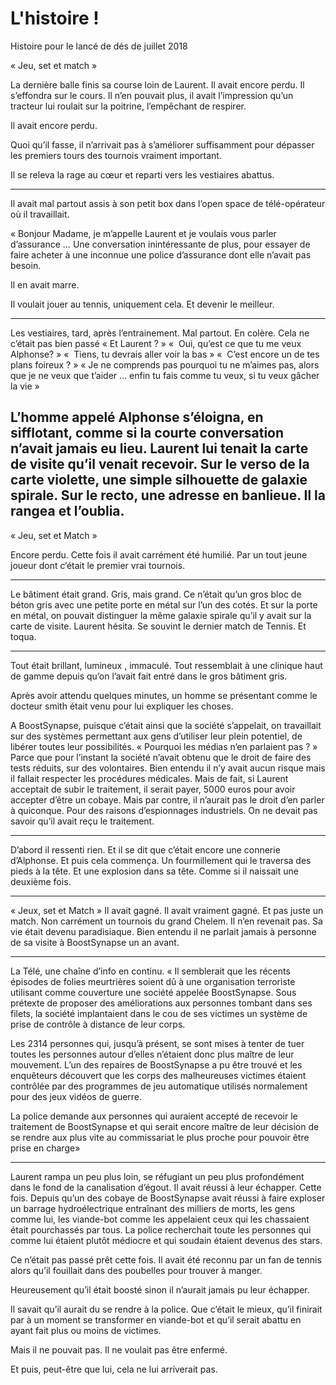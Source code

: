 # L'histoire !
Histoire pour le lancé de dés de juillet 2018


« Jeu, set et match »

La dernière balle finis sa course loin de Laurent. Il avait encore perdu. Il s’effondra sur le cours. Il n’en pouvait plus, il avait l’impression qu’un tracteur lui roulait sur la poitrine, l’empêchant de respirer.

Il avait encore perdu.

Quoi qu’il fasse, il n’arrivait pas à s’améliorer suffisamment pour dépasser les premiers tours des tournois vraiment important.

Il se releva la rage au cœur et reparti vers les vestiaires abattus.

----

Il avait mal partout assis à son petit box dans l’open space de télé-opérateur où il travaillait.

« Bonjour Madame, je m’appelle Laurent et je voulais vous parler d’assurance …
Une conversation inintéressante de plus, pour essayer de faire acheter à une inconnue une police d’assurance dont elle n’avait pas besoin.

Il en avait marre.

Il voulait jouer au tennis, uniquement cela. Et devenir le meilleur.

----

Les vestiaires, tard, après l’entrainement. Mal partout. En colère. Cela ne c’était pas bien passé
« Et Laurent ? »
«  Oui, qu’est ce que tu me veux Alphonse? »
«  Tiens, tu devrais aller voir la bas »
«  C’est encore un de tes plans foireux ? »
« Je ne comprends pas pourquoi tu ne m’aimes pas, alors que je ne veux que t’aider … enfin tu fais comme tu veux, si tu veux gâcher la vie »

L’homme appelé Alphonse s’éloigna, en sifflotant, comme si la courte conversation n’avait jamais eu lieu.
Laurent lui tenait la carte de visite qu’il venait recevoir. Sur le verso de la carte violette, une simple silhouette de galaxie spirale. Sur le recto, une adresse en banlieue. Il la rangea et l’oublia.
----
« Jeu, set et Match »

Encore perdu.
Cette fois il avait carrément été humilié. Par un tout jeune joueur dont c’était le premier vrai tournois.

----

Le bâtiment était grand. Gris, mais grand. Ce n’était qu’un gros bloc de béton gris avec une petite porte en métal sur l’un des cotés. Et sur la porte en métal, on pouvait distinguer la même galaxie spirale qu’il y avait sur la carte de visite. Laurent hésita. Se souvint le dernier match de Tennis. Et toqua.

----

Tout était brillant, lumineux , immaculé. Tout ressemblait à une clinique haut de gamme depuis qu’on l’avait fait entré dans le gros bâtiment gris.

Après avoir attendu quelques minutes, un homme se présentant comme le docteur smith était venu pour lui expliquer les choses.

A BoostSynapse, puisque c’était ainsi que la société s’appelait, on travaillait sur des systèmes permettant aux gens d’utiliser leur plein potentiel, de libérer toutes leur possibilités.
« Pourquoi les médias n’en parlaient pas ? »
Parce que pour l’instant la société n’avait obtenu que le droit de faire des tests réduits, sur des volontaires. Bien entendu il n’y avait aucun risque mais il fallait respecter les procédures médicales. Mais de fait, si Laurent acceptait de subir le traitement, il serait payer, 5000 euros pour avoir accepter d’être un cobaye.
Mais par contre, il n’aurait pas le droit d’en parler à quiconque. Pour des raisons d’espionnages industriels. On ne devait pas savoir qu’il avait reçu le traitement.

----

D’abord il ressenti rien. Et il se dit que c’était encore une connerie d’Alphonse. Et puis cela commença. Un fourmillement qui le traversa des pieds à la tête. Et une explosion dans sa tête. Comme si il naissait une deuxième fois.

----

« Jeux, set et Match »
Il avait gagné. Il avait vraiment gagné. Et pas juste un match. Non carrément un tournois du grand Chelem.
Il n’en revenait pas. Sa vie était devenu paradisiaque.
Bien entendu il ne parlait jamais à personne de sa visite à BoostSynapse un an avant.

----

La Télé, une chaîne d’info en continu.
« Il semblerait que les récents épisodes de folies meurtrières soient dû à une organisation terroriste utilisant comme couverture une société appelée BoostSynapse.
Sous prétexte de proposer des améliorations aux personnes tombant dans ses filets, la société implantaient dans le cou de ses victimes un système de prise de contrôle à distance de leur corps.   

Les 2314 personnes qui, jusqu’à présent, se sont mises à tenter de tuer toutes les personnes autour d’elles n’étaient donc plus maître de leur mouvement.
L’un des repaires de BoostSynapse a pu être trouvé et les enquêteurs découvert que les corps des malheureuses victimes étaient contrôlée par des programmes de jeu automatique utilisés normalement pour des jeux vidéos de guerre.

La police demande aux personnes qui auraient accepté de recevoir le traitement de BoostSynapse et qui serait encore maître de leur décision de se rendre aux plus vite au commissariat le plus proche pour pouvoir être prise en charge»

----

Laurent rampa un peu plus loin, se réfugiant un peu plus profondément dans le fond de la canalisation d’égout. Il avait réussi à leur échapper. Cette fois.
Depuis qu’un des cobaye de BoostSynapse avait réussi à faire exploser un barrage hydroélectrique entraînant des milliers de morts, les gens comme lui, les viande-bot comme les appelaient ceux qui les chassaient était pourchassés par tous. La police recherchait toute les personnes qui comme lui étaient plutôt médiocre et qui soudain étaient devenus des stars.


Ce n’était pas passé prêt cette fois. Il avait été reconnu par un fan de tennis alors qu’il fouillait dans des poubelles pour trouver à manger.

Heureusement qu’il était boosté sinon il n’aurait jamais pu leur échapper.

Il savait qu’il aurait du se rendre à la police. Que c’était le mieux, qu’il finirait par à un moment se transformer en viande-bot et qu’il serait abattu en ayant fait plus ou moins de victimes.

Mais il ne pouvait pas. Il ne voulait pas être enfermé.

Et puis, peut-être que lui, cela ne lui arriverait pas.

